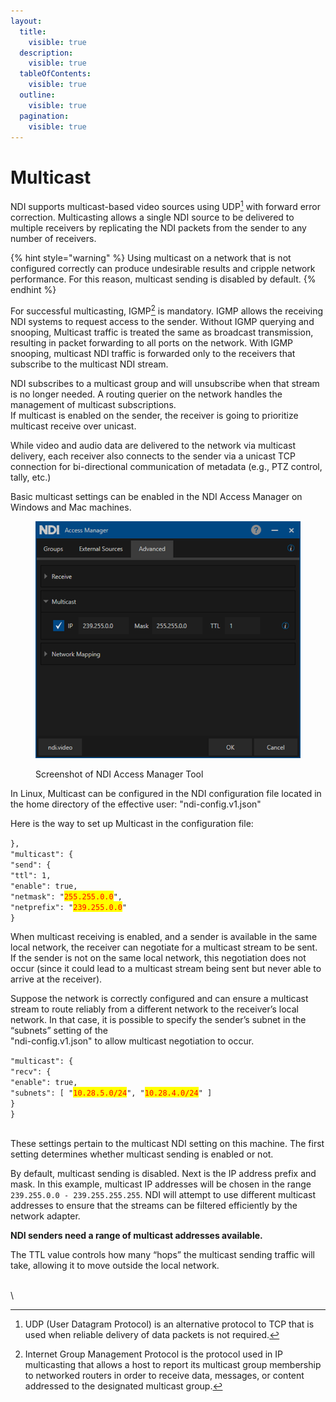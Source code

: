 ```yaml
---
layout:
  title:
    visible: true
  description:
    visible: true
  tableOfContents:
    visible: true
  outline:
    visible: true
  pagination:
    visible: true
---
```


# Multicast

NDI supports multicast-based video sources using UDP[^1] with forward error correction. Multicasting allows a single NDI source to be delivered to multiple receivers by replicating the NDI packets from the sender to any number of receivers.&#x20;

{% hint style="warning" %}
Using multicast on a network that is not configured correctly can produce undesirable results and cripple network performance. For this reason, multicast sending is disabled by default.
{% endhint %}

For successful multicasting, IGMP[^2] is mandatory. IGMP allows the receiving NDI systems to request access to the sender. Without IGMP querying and snooping, Multicast traffic is treated the same as broadcast transmission, resulting in packet forwarding to all ports on the network. With IGMP snooping, multicast NDI traffic is forwarded only to the receivers that subscribe to the multicast NDI stream.

NDI subscribes to a multicast group and will unsubscribe when that stream is no longer needed. A routing querier on the network handles the management of multicast subscriptions.\
If multicast is enabled on the sender, the receiver is going to prioritize multicast receive over unicast.

While video and audio data are delivered to the network via multicast delivery, each receiver also connects to the sender via a unicast TCP connection for bi-directional communication of metadata (e.g., PTZ control, tally, etc.)

Basic multicast settings can be enabled in the NDI Access Manager on Windows and Mac machines.

<figure><img src="../.gitbook/assets/image (18) (1).png" alt=""><figcaption><p>Screenshot of NDI Access Manager Tool</p></figcaption></figure>

In Linux, Multicast can be configured in the NDI configuration file located in the home directory of the effective user: "ndi-config.v1.json"

Here is the way to set up Multicast in the configuration file:

`},`\
&#x20;   `"multicast": {`\
&#x20;     `"send": {`\
&#x20;       `"ttl": 1,`\
&#x20;       `"enable": true,`\
&#x20;       `"netmask": "`<mark style="color:red;">`255.255.0.0`</mark>`",`\
&#x20;       `"netprefix": "`<mark style="color:red;">`239.255.0.0`</mark>`"`\
&#x20;     `}`

When multicast receiving is enabled, and a sender is available in the same local network, the receiver can negotiate for a multicast stream to be sent. If the sender is not on the same local network, this negotiation does not occur (since it could lead to a multicast stream being sent but never able to arrive at the receiver).

Suppose the network is correctly configured and can ensure a multicast stream to route reliably from a different network to the receiver’s local network. In that case, it is possible to specify the sender’s subnet in the “subnets” setting of the\
"ndi-config.v1.json" to allow multicast negotiation to occur.

`"multicast": {`\
&#x20; `"recv": {`\
&#x20;  `"enable": true,`\
&#x20;  `"subnets": [ "`<mark style="color:red;">`10.28.5.0/24`</mark>`", "`<mark style="color:red;">`10.28.4.0/24`</mark>`" ]`\
&#x20; `}`\
`}`

\
These settings pertain to the multicast NDI setting on this machine. The first setting determines whether multicast sending is enabled or not.

By default, multicast sending is disabled. Next is the IP address prefix and mask. In this example, multicast IP addresses will be chosen in the range `239.255.0.0 - 239.255.255.255`. NDI will attempt to use different multicast addresses to ensure that the streams can be filtered efficiently by the network adapter.

**NDI senders need a range of multicast addresses available.**

The TTL value controls how many “hops” the multicast sending traffic will take, allowing it to move outside the local network.

\
\


&#x20;





[^1]: UDP (User Datagram Protocol) is an alternative protocol to TCP that is used when reliable delivery of data packets is not required.

[^2]: Internet Group Management Protocol is the protocol used in IP multicasting that allows a host to report its multicast group membership to networked routers in order to receive data, messages, or content addressed to the designated multicast group.
